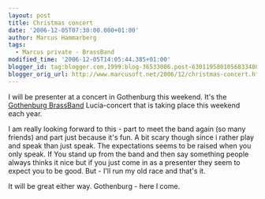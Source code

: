 ```yaml
---
layout: post
title: Christmas concert
date: '2006-12-05T07:30:00.000+01:00'
author: Marcus Hammarberg
tags:
  - Marcus private - BrassBand
modified_time: '2006-12-05T14:05:44.385+01:00'
blogger_id: tag:blogger.com,1999:blog-36533086.post-6301195801056833480
blogger_orig_url: http://www.marcusoft.net/2006/12/christmas-concert.html
---
```


I will be
presenter at a concert in Gothenburg this weekend. It's the [Gothenburg
BrassBand](http://www.goteborgbrassband.org.se/) Lucia-concert that is
taking place this weekend each year.

I am really looking forward to this - part to meet the band again (so
many friends) and part just because it's fun. A bit scary though since i
rather play and speak than just speak. The expectations seems to be
raised when you only speak. If You stand up from the band and then say
something people always thinks it nice but if you just come in as a
presenter they seem to expect you to be good. But - I'll run my old race
and that's it.

It will be great either way. Gothenburg - here I come.

